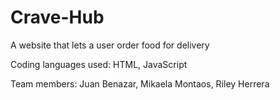 # Crave-Hub
A website that lets a user order food for delivery 

Coding languages used:
HTML, JavaScript

Team members:
Juan Benazar, Mikaela Montaos, Riley Herrera
